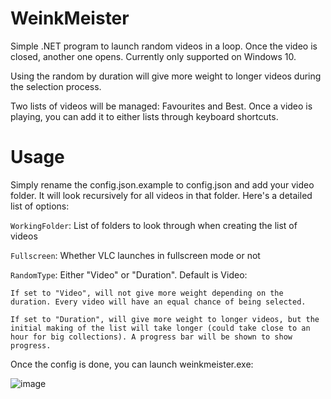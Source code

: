 # WeinkMeister

Simple .NET program to launch random videos in a loop. Once the video is closed, another one opens. Currently only supported on Windows 10.

Using the random by duration will give more weight to longer videos during the selection process.

Two lists of videos will be managed: Favourites and Best. Once a video is playing, you can add it to either lists through keyboard shortcuts.

# Usage

Simply rename the config.json.example to config.json and add your video folder. It will look recursively for all videos in that folder. Here's a detailed list of options:

```WorkingFolder```: List of folders to look through when creating the list of videos

```Fullscreen```: Whether VLC launches in fullscreen mode or not

```RandomType```: Either "Video" or "Duration". Default is Video:

    If set to "Video", will not give more weight depending on the duration. Every video will have an equal chance of being selected.
    
    If set to "Duration", will give more weight to longer videos, but the initial making of the list will take longer (could take close to an hour for big collections). A progress bar will be shown to show progress.

Once the config is done, you can launch weinkmeister.exe:

![image](https://github.com/Cryptik-Rick/weink-meister/assets/105178852/ad3c3564-58e5-4412-ac67-89512f87ce21)
